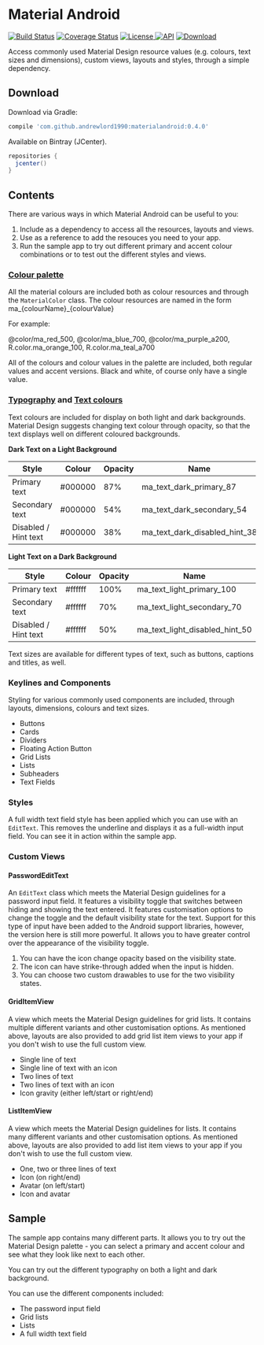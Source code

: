 # Material Android

[![Build Status](https://travis-ci.org/andrewlord1990/materialandroid.svg?branch=master)](https://travis-ci.org/andrewlord1990/materialandroid)
[![Coverage Status](https://coveralls.io/repos/github/andrewlord1990/materialandroid/badge.svg?branch=master&v=2)](https://coveralls.io/github/andrewlord1990/materialandroid?branch=master)
[![License](https://img.shields.io/badge/license-Apache%202.0-green.svg) ](https://github.com/andrewlord1990/materialandroid/blob/master/LICENSE)
[![API](https://img.shields.io/badge/API-7%2B-brightgreen.svg?style=flat)](https://android-arsenal.com/api?level=7)
[ ![Download](https://api.bintray.com/packages/andrewlord1990/maven/materialandroid/images/download.svg) ](https://bintray.com/andrewlord1990/maven/materialandroid/_latestVersion)

Access commonly used Material Design resource values (e.g. colours, text sizes and dimensions), custom views, layouts and styles, through a simple dependency.

## Download

Download via Gradle:
```groovy
compile 'com.github.andrewlord1990:materialandroid:0.4.0'
```

Available on Bintray (JCenter).
```groovy
repositories {
  jcenter()
}
```

## Contents

There are various ways in which Material Android can be useful to you:

1. Include as a dependency to access all the resources, layouts and views.
2. Use as a reference to add the resouces you need to your app.
3. Run the sample app to try out different primary and accent colour combinations or to test out the different styles and views.

### [Colour palette]

All the material colours are included both as colour resources and through the `MaterialColor` class. The colour resources are named in the form ma_{colourName}_{colourValue}

For example:

@color/ma_red_500, @color/ma_blue_700, @color/ma_purple_a200, R.color.ma_orange_100, R.color.ma_teal_a700

All of the colours and colour values in the palette are included, both regular values and accent versions. Black and white, of course only have a single value.

### [Typography] and [Text colours]

Text colours are included for display on both light and dark backgrounds. Material Design suggests changing text colour through opacity, so that the text displays well on different coloured backgrounds.

**Dark Text on a Light Background**

| Style                | Colour  | Opacity | Name                           |
| -------------------- | ------- | ------- | ------------------------------ |
| Primary text         | #000000 | 87%     | ma_text_dark_primary_87        |
| Secondary text       | #000000 | 54%     | ma_text_dark_secondary_54      |
| Disabled / Hint text | #000000 | 38%     | ma_text_dark_disabled_hint_38  |

**Light Text on a Dark Background**

| Style                | Colour  | Opacity | Name                           |
| -------------------- | ------- | ------- | ------------------------------ |
| Primary text         | #ffffff | 100%    | ma_text_light_primary_100      |
| Secondary text       | #ffffff | 70%     | ma_text_light_secondary_70     |
| Disabled / Hint text | #ffffff | 50%     | ma_text_light_disabled_hint_50 |


Text sizes are available for different types of text, such as buttons, captions and titles, as well.

### Keylines and Components

Styling for various commonly used components are included, through layouts, dimensions, colours and text sizes.

- Buttons
- Cards
- Dividers
- Floating Action Button
- Grid Lists
- Lists
- Subheaders
- Text Fields

### Styles

A full width text field style has been applied which you can use with an `EditText`. This removes the underline and displays it as a full-width input field. You can see it in action within the sample app.

### Custom Views

#### PasswordEditText

An `EditText` class which meets the Material Design guidelines for a password input field. It features a visibility toggle that switches between hiding and showing the text entered. It features customisation options to change the toggle and the default visibility state for the text. Support for this type of input have been added to the Android support libraries, however, the version here is still more powerful. It allows you to have greater control over the appearance of the visibility toggle. 

1. You can have the icon change opacity based on the visibility state.
2. The icon can have strike-through added when the input is hidden.
3. You can choose two custom drawables to use for the two visibility states.

#### GridItemView

A view which meets the Material Design guidelines for grid lists. It contains multiple different variants and other customisation options. As mentioned above, layouts are also provided to add grid list item views to your app if you don't wish to use the full custom view.

- Single line of text
- Single line of text with an icon
- Two lines of text
- Two lines of text with an icon
- Icon gravity (either left/start or right/end)

#### ListItemView

A view which meets the Material Design guidelines for lists. It contains many different variants and other customisation options. As mentioned above, layouts are also provided to add list item views to your app if you don't wish to use the full custom view.

- One, two or three lines of text
- Icon (on right/end)
- Avatar (on left/start)
- Icon and avatar

## Sample

The sample app contains many different parts. It allows you to try out the Material Design palette - you can select a primary and accent colour and see what they look like next to each other.

You can try out the different typography on both a light and dark background.

You can use the different components included:

- The password input field
- Grid lists
- Lists
- A full width text field


[Colour palette]: https://www.google.com/design/spec/style/color.html#color-color-palette
[Text colours]: https://www.google.com/design/spec/style/color.html#color-text-background-colors
[Typography]: https://www.google.com/design/spec/style/typography.html#typography-styles
